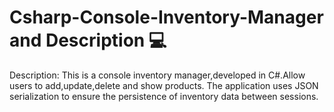 # Csharp-Console-Inventory-Manager and Description 💻

 Description: This is a console inventory manager,developed in C#.Allow users to add,update,delete and show products.
 The application uses JSON serialization to ensure the persistence of inventory data between sessions.
